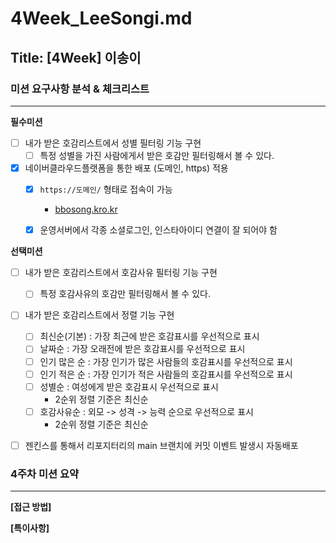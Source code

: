 # 4Week_LeeSongi.md

## Title: [4Week] 이송이

### 미션 요구사항 분석 & 체크리스트

---
**필수미션**
- [ ] 내가 받은 호감리스트에서 성별 필터링 기능 구현
  - [ ] 특정 성별을 가진 사람에게서 받은 호감만 필터링해서 볼 수 있다.
- [x] 네이버클라우드플랫폼을 통한 배포 (도메인, https) 적용
  - [x] `https://도메인/` 형태로 접속이 가능
    - [bbosong.kro.kr](https://www.bbosong.kro.kr)
  - [x] 운영서버에서 각종 소셜로그인, 인스타아이디 연결이 잘 되어야 함


**선택미션**
- [ ] 내가 받은 호감리스트에서 호감사유 필터링 기능 구현
  - [ ] 특정 호감사유의 호감만 필터링해서 볼 수 있다.
- [ ] 내가 받은 호감리스트에서 정렬 기능 구현
  - [ ] 최신순(기본) : 가장 최근에 받은 호감표시를 우선적으로 표시
  - [ ] 날짜순 : 가장 오래전에 받은 호감표시를 우선적으로 표시
  - [ ] 인기 많은 순 : 가장 인기가 많은 사람들의 호감표시를 우선적으로 표시
  - [ ] 인기 적은 순 : 가장 인기가 적은 사람들의 호감표시를 우선적으로 표시
  - [ ] 성별순 : 여성에게 받은 호감표시 우선적으로 표시
    - 2순위 정렬 기준은 최신순
  - [ ] 호감사유순 : 외모 -> 성격 -> 능력 순으로 우선적으로 표시
    - 2순위 정렬 기준은 최신순
- [ ] 젠킨스를 통해서 리포지터리의 main 브랜치에 커밋 이벤트 발생시 자동배포


### 4주차 미션 요약

---

**[접근 방법]**


**[특이사항]**
